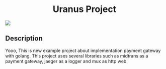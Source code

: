 <h1 align="center"> Uranus Project </h1>
<img src="https://wallpaperaccess.com/full/2825810.gif" />

## Description
Yooo, This is new example project about implementation payment gateway with golang. This project uses several libraries such as midtrans as a payment gateway, jaeger as a logger and mux as http web


